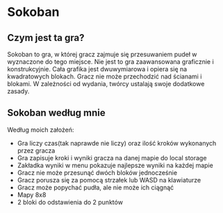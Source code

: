 # Sokoban

## Czym jest ta gra?

Sokoban to gra, w której gracz zajmuje się przesuwaniem pudeł w wyznaczone do tego miejsce.
Nie jest to gra zaawansowana graficznie i konstrukcyjnie. Cała grafika jest dwuwymiarowa i opiera się na kwadratowych blokach.
Gracz nie może przechodzić nad ścianami i blokami. W zależności od wydania, twórcy ustalają swoje dodatkowe zasady.

## Sokoban według mnie

Według moich założeń:
- Gra liczy czas(tak naprawde nie liczy) oraz ilość kroków wykonanych przez gracza
- Gra zapisuje kroki i wyniki gracza na danej mapie do local storage
- Zakładka wyniki w menu pokazuje najlepsze wyniki na każdej mapie
- Gracz nie może przesunąć dwóch bloków jednocześnie
- Gracz porusza się za pomocą strzałek lub WASD na klawiaturze
- Gracz może popychać pudła, ale nie może ich ciągnąć
- Mapy 8x8
- 2 bloki do odstawienia do 2 punktów
